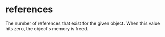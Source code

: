 # references

The number of references that exist for the given object. When this value hits zero, the object's memory is freed.
